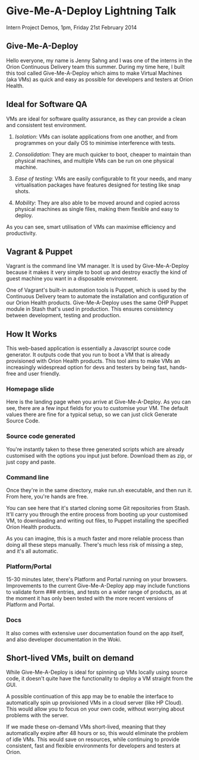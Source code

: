 # Give-Me-A-Deploy Lightning Talk

Intern Project Demos, 1pm, Friday 21st February 2014

## Give-Me-A-Deploy

Hello everyone, my name is Jenny Sahng and I was one of the interns in the Orion Continuous Delivery team this summer. During my time here, I built this tool called Give-Me-A-Deploy which aims to make Virtual Machines (aka VMs) as quick and easy as possible for developers and testers at Orion Health. 

## Ideal for Software QA

VMs are ideal for software quality assurance, as they can provide a clean and consistent test environment. 

1. *Isolation*: VMs can isolate applications from one another, and from programmes on your daily OS to minimise interference with tests.

2. *Consolidation*: They are much quicker to boot, cheaper to maintain than physical machines, and multiple VMs can be run on one physical machine.

3. *Ease of testing*: VMs are easily configurable to fit your needs, and many virtualisation packages have features designed for testing like snap shots.

4. *Mobility*: They are also able to be moved around and copied across physical machines as single files, making them flexible and easy to deploy.

As you can see, smart utilisation of VMs can maximise efficiency and productivity. 
 
## Vagrant & Puppet

Vagrant is the command line VM manager. It is used by Give-Me-A-Deploy because it makes it very simple to boot up and destroy exactly the kind of guest machine you want in a disposable environment.

One of Vagrant's built-in automation tools is Puppet, which is used by the Continuous Delivery team to automate the installation and configuration of our Orion Health products. Give-Me-A-Deploy uses the same OHP Puppet module in Stash that's used in production. This ensures consistency between development, testing and production. 

## How It Works

This web-based application is essentially a Javascript source code generator. It outputs code that you run to boot a VM that is already provisioned with Orion Health products. This tool aims to make VMs an increasingly widespread option for devs and testers by being fast, hands-free and user friendly. 

### Homepage slide
Here is the landing page when you arrive at Give-Me-A-Deploy. As you can see, there are a few input fields for you to customise your VM. The default values there are fine for a typical setup, so we can just click Generate Source Code.

### Source code generated

You're instantly taken to these three generated scripts which are already customised with the options you input just before. Download them as zip, or just copy and paste. 

### Command line

Once they're in the same directory, make run.sh executable, and then run it. From here, you're hands are free.

You can see here that it's started cloning some Git repositories from Stash. It'll carry you through the entire process from booting up your customised VM, to downloading and writing out files, to Puppet installing the specified Orion Health products.

As you can imagine, this is a much faster and more reliable process than doing all these steps manually. There's much less risk of missing a step, and it's all automatic. 

### Platform/Portal
15-30 minutes later, there's Platform and Portal running on your browsers. Improvements to the current Give-Me-A-Deploy app may include functions to validate form ### entries, and tests on a wider range of products, as at the moment it has only been tested with the more recent versions of Platform and Portal.

### Docs

It also comes with extensive user documentation found on the app itself, and also developer documentation in the Woki.

## Short-lived VMs, built on demand

While Give-Me-A-Deploy is ideal for spinning up VMs locally using source code, it doesn't quite have the functionality to deploy a VM straight from the GUI.

A possible continuation of this app may be to enable the interface to automatically spin up provisioned VMs in a cloud server (like HP Cloud). This would allow you to focus on your own code, without worrying about problems with the server.

If we made these on-demand VMs short-lived, meaning that they automatically expire after 48 hours or so, this would eliminate the problem of idle VMs. This would save on resources, while continuing to provide consistent, fast and flexible environments for developers and testers at Orion.
